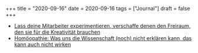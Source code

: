 +++
title = "2020-09-16"
date = 2020-09-16
tags = ["Journal"]
draft = false
+++

-   [Lass deine Mitarbeiter experimentieren, verschaffe denen den Freiraum, den sie für die Kreativität brauchen](https://www.zeit.de/zeit-fuer-unternehmer/2020/02/kreativitaet-unternehmen-ideen-diversity-mittelstand)
-   [Homöopathie: Was uns die Wissenschaft (noch) nicht erklären kann, das kann auch nicht wirken](https://www.zeit.de/2020/38/homoeopathie-wirksamkeit-dzvhae-kbv-andreas-gassen-aerztin-michaela-geiger)